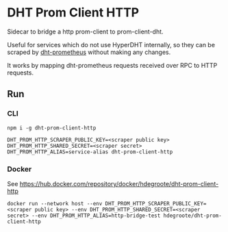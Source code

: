 # DHT Prom Client HTTP

Sidecar to bridge a http prom-client to prom-client-dht.

Useful for services which do not use HyperDHT internally, so they can be scraped by [dht-prometheus](https://github.com/HDegroote/dht-prometheus) without making any changes.

It works by mapping dht-prometheus requests received over RPC to HTTP requests.

## Run

### CLI

```
npm i -g dht-prom-client-http
```

```
DHT_PROM_HTTP_SCRAPER_PUBLIC_KEY=<scraper public key> DHT_PROM_HTTP_SHARED_SECRET=<scraper secret> DHT_PROM_HTTP_ALIAS=service-alias dht-prom-client-http
```

### Docker

See https://hub.docker.com/repository/docker/hdegroote/dht-prom-client-http

```
docker run --network host --env DHT_PROM_HTTP_SCRAPER_PUBLIC_KEY=<scraper public key> --env DHT_PROM_HTTP_SHARED_SECRET=<scraper secret> --env DHT_PROM_HTTP_ALIAS=http-bridge-test hdegroote/dht-prom-client-http
```
